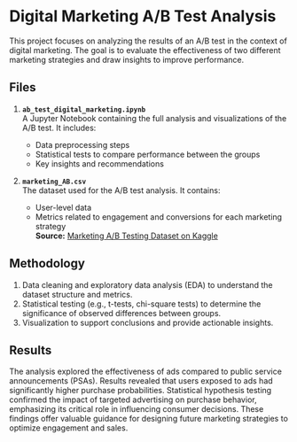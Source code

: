 # Digital Marketing A/B Test Analysis

This project focuses on analyzing the results of an A/B test in the context of digital marketing. The goal is to evaluate the effectiveness of two different marketing strategies and draw insights to improve performance.

## Files

1. **`ab_test_digital_marketing.ipynb`**  
   A Jupyter Notebook containing the full analysis and visualizations of the A/B test. It includes:
   - Data preprocessing steps
   - Statistical tests to compare performance between the groups
   - Key insights and recommendations

2. **`marketing_AB.csv`**  
   The dataset used for the A/B test analysis. It contains:
   - User-level data
   - Metrics related to engagement and conversions for each marketing strategy  
   **Source:** [Marketing A/B Testing Dataset on Kaggle](https://www.kaggle.com/datasets/faviovaz/marketing-ab-testing/data)

## Methodology

1. Data cleaning and exploratory data analysis (EDA) to understand the dataset structure and metrics.
2. Statistical testing (e.g., t-tests, chi-square tests) to determine the significance of observed differences between groups.
3. Visualization to support conclusions and provide actionable insights.

## Results

The analysis explored the effectiveness of ads compared to public service announcements (PSAs). Results revealed that users exposed to ads had significantly higher purchase probabilities. Statistical hypothesis testing confirmed the impact of targeted advertising on purchase behavior, emphasizing its critical role in influencing consumer decisions. These findings offer valuable guidance for designing future marketing strategies to optimize engagement and sales.

